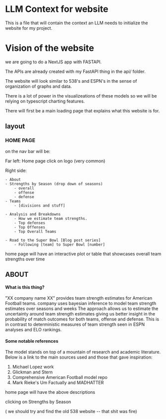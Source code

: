 

# LLM Context for website


This is a file that will contain the context an LLM needs to initialize the website for my project.


# Vision of the website


we are going to do a NextJS app with FASTAPI.


The APIs are already created with my FastAPI thing in the api/ folder.

The website will look similar to 538's and ESPN's in the sense of organization of graphs and data.


There is a lot of power in the visualizeations of these models so we will be relying on typescript charting features.



There will first be a main loading page that explains what this website is for. 
## layout


### HOME PAGE 
on the nav bar will be:

Far left: Home page click on logo (very common)

Right side:

    - About 
    - Strengths by Season (drop down of seasons)
        - overall
        - offense
        - defense
    - Teams
        - [divisions and stuff]

    - Analysis and Breakdowns
        - How we estimate team strengths.
        - Top defenses
        - Top Offenses
        - Top Overall Teams

    - Road to the Super Bowl [Blog post series]
        - Following [team] to Super Bowl [number]
     

home page will have an interactive plot or table that showcases overall team strengths over time


## ABOUT


#### What is this thing?
"XX company name XX" provides team strength estimates for American Football teams.
company uses bayesian inference to model team strength estimates over seasons and weeks
The approach allows us to estimate the uncertainty around team strength estimates giving us better insight in the probability of match outcomes for both teams, offense and defense.
This is in contrast to deterministic measures of team strength seen in ESPN analyses and ELO rankings.

#### Some notable references
The model stands on top of a mountain of research and academic literature. Below is a link to the main sources used and those that gave inspiration:
1. Michael Lopez work
2. Glickman and Stern
3. Comprehensive American Football model repo
4. Mark Rieke's Um Factually and MADHATTER



home page will have the above descriptions

clicking on Strengths by Season


( we should try and find the old 538 website -- that shit was fire)



